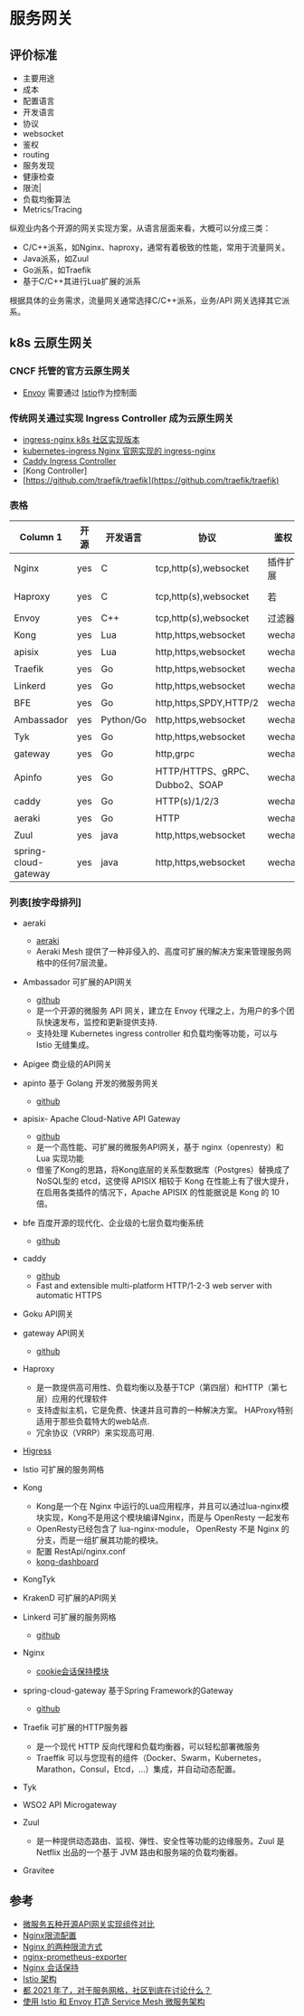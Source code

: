 # 服务网关

## 评价标准
- 主要用途
- 成本
- 配置语言
- 开发语言
- 协议
- websocket
- 鉴权
- routing
- 服务发现 
- 健康检查
- 限流|
- 负载均衡算法
- Metrics/Tracing

纵观业内各个开源的网关实现方案，从语言层面来看，大概可以分成三类：
- C/C++派系，如Nginx、haproxy，通常有着极致的性能，常用于流量网关。
- Java派系，如Zuul
- Go派系，如Traefik
- 基于C/C++其进行Lua扩展的派系

根据具体的业务需求，流量网关通常选择C/C++派系，业务/API 网关选择其它派系。

## k8s 云原生网关

### CNCF 托管的官方云原生网关

* [Envoy](https://github.com/envoyproxy/envoy) 需要通过 [Istio](https://github.com/istio/istio)作为控制面

### 传统网关通过实现 Ingress Controller 成为云原生网关 

* [ingress-nginx k8s 社区实现版本](https://github.com/kubernetes/ingress-nginx)
* [kubernetes-ingress Nginx 官网实现的 ingress-nginx](https://github.com/nginxinc/kubernetes-ingress)
* [Caddy Ingress Controller](https://github.com/caddyserver/ingress)
* [Kong Controller]
* [https://github.com/traefik/traefik](https://github.com/traefik/traefik)

  
### 表格

| Column 1 |开源 |开发语言 |协议|鉴权|routing|限流|负载均衡算法|Metrics/Tracing|
| -------- | -------- | -------- |-------- |-------- |-------- |-------- |-------- |-------- |
|  Nginx |yes|C|tcp,http(s),websocket|插件扩展|port,host,path,method|yes|轮询/weight/ip_hash/url_hash/fair|yes|
| Haproxy |yes|C|tcp,http(s),websocket|若|host,path,method|yes|roundrobin/static-rr/WLC/ip_hash/url_hash/cokkie_hash|yes|
|  Envoy |yes|C++|tcp,http(s),websocket|过滤器|host,path,method|yes|轮询，哈希|yes|
|  Kong |yes|Lua|http,https,websocket|wechat|host,path,method|yes|轮询，哈希|yes|
| apisix |yes|Lua|http,https,websocket|wechat|host,path,method|yes|轮询，哈希|yes|
|  Traefik |yes|Go|http,https,websocket|wechat|host,path,method|yes|轮询，哈希|yes|
| Linkerd |yes|Go|http,https,websocket|wechat|host,path,method|yes|轮询，哈希|yes|
| BFE |yes|Go|http,https,SPDY,HTTP/2|wechat|host,path,method|yes|轮询，哈希|yes|
|  Ambassador |yes|Python/Go|http,https,websocket|wechat|host,path,method|yes|轮询，哈希|yes|
|  Tyk  |yes|Go|http,https,websocket|wechat|host,path,method|yes|轮询，哈希|yes|
| gateway |yes|Go|http,grpc|wechat|host,path,method|yes|轮询，哈希|yes|
| Apinfo |yes|Go|HTTP/HTTPS、gRPC、Dubbo2、SOAP|wechat|host,path,method|yes|轮询，哈希|yes|
| caddy |yes|Go|HTTP(s)/1/2/3|wechat|host,path,method|yes|轮询，哈希|yes|
| aeraki |yes|Go|HTTP|wechat|host,path,method|yes|轮询，哈希|yes|
|  Zuul |yes|java|http,https,websocket|wechat|host,path,method|yes|轮询，哈希|yes|
|  spring-cloud-gateway |yes|java|http,https,websocket|wechat|host,path,method|yes|轮询，哈希|yes|

### 列表[按字母排列]
* aeraki
    - [aeraki](https://github.com/aeraki-mesh/aeraki)
    - Aeraki Mesh 提供了一种非侵入的、高度可扩展的解决方案来管理服务网格中的任何7层流量。
* Ambassador 可扩展的API网关
    - [github](https://github.com/emissary-ingress/emissary)
    - 是一个开源的微服务 API 网关，建立在 Envoy 代理之上，为用户的多个团队快速发布，监控和更新提供支持.
    - 支持处理 Kubernetes ingress controller 和负载均衡等功能，可以与 Istio 无缝集成。
* Apigee 商业级的API网关
* apinto 基于 Golang 开发的微服务网关
    - [github](https://github.com/eolinker/apinto)
* apisix- Apache Cloud-Native API Gateway
    - [github](https://github.com/apache/apisix)
    - 是一个高性能、可扩展的微服务API网关，基于 nginx（openresty）和 Lua 实现功能
    - 借鉴了Kong的思路，将Kong底层的关系型数据库（Postgres）替换成了NoSQL型的 etcd，这使得 APISIX 相较于 Kong 在性能上有了很大提升，在启用各类插件的情况下，Apache APISIX 的性能据说是 Kong 的 10 倍。
* bfe 百度开源的现代化、企业级的七层负载均衡系统
    - [github](https://github.com/bfenetworks/bfe)
* caddy
    - [github](https://github.com/caddyserver/caddy)
    - Fast and extensible multi-platform HTTP/1-2-3 web server with automatic HTTPS
* Goku API网关
* gateway API网关
    - [github](https://github.com/go-kratos/gateway)
* Haproxy
    - 是一款提供高可用性、负载均衡以及基于TCP（第四层）和HTTP（第七层）应用的代理软件
    - 支持虚拟主机，它是免费、快速并且可靠的一种解决方案。 HAProxy特别适用于那些负载特大的web站点.
    - 冗余协议（VRRP）来实现高可用.
* [Higress ](https://github.com/alibaba/higress)
* Istio 可扩展的服务网格
* Kong
    - Kong是一个在 Nginx 中运行的Lua应用程序，并且可以通过lua-nginx模块实现，Kong不是用这个模块编译Nginx，而是与 OpenResty 一起发布
    - OpenResty已经包含了 lua-nginx-module， OpenResty 不是 Nginx 的分支，而是一组扩展其功能的模块。
    - 配置 RestApi/nginx.conf
    - [kong-dashboard](https://github.com/PGBI/kong-dashboard)
* KongTyk
* KrakenD 可扩展的API网关
* Linkerd 可扩展的服务网格
    - [github](https://github.com/linkerd/linkerd2)
* Nginx
    - [cookie会话保持模块](https://github.com/michaelneale/nginx-sticky-module)

* spring-cloud-gateway 基于Spring Framework的Gateway
    - [github](https://github.com/spring-cloud/spring-cloud-gateway)
* Traefik 可扩展的HTTP服务器
    - 是一个现代 HTTP 反向代理和负载均衡器，可以轻松部署微服务
    - Traeffik 可以与您现有的组件（Docker、Swarm，Kubernetes，Marathon，Consul，Etcd，…）集成，并自动动态配置。
* Tyk
* WSO2 API Microgateway
* Zuul
    -  是一种提供动态路由、监视、弹性、安全性等功能的边缘服务。Zuul 是 Netflix 出品的一个基于 JVM 路由和服务端的负载均衡器。
* Gravitee



## 参考
- [微服务五种开源API网关实现组件对比](https://blog.51cto.com/u_11976981/5900465)
- [Nginx限流配置](https://www.cnblogs.com/biglittleant/p/8979915.html)
- [Nginx 的两种限流方式](https://toutiao.io/posts/r9wf3f/preview)
- [nginx-prometheus-exporter](https://github.com/nginxinc/nginx-prometheus-exporter)
- [Nginx 会话保持](https://www.jianshu.com/p/b97d276b8f6d)
- [Istio 架构](https://istio.io/latest/zh/docs/ops/deployment/architecture/)
- [都 2021 年了，对于服务网格，社区到底在讨论什么？](https://cloudnative.to/blog/jimmy-service-mesh-talk/)
- [使用 Istio 和 Envoy 打造 Service Mesh 微服务架构](https://www.aneasystone.com/archives/2023/04/istio-envoy-service-mesh.html)
